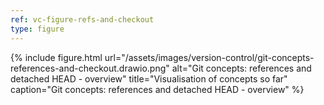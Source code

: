 ```yaml
---
ref: vc-figure-refs-and-checkout
type: figure
---
```


{% include figure.html
   url="/assets/images/version-control/git-concepts-references-and-checkout.drawio.png"
   alt="Git concepts: references and detached HEAD - overview"
   title="Visualisation of concepts so far"
   caption="Git concepts: references and detached HEAD - overview" %}
